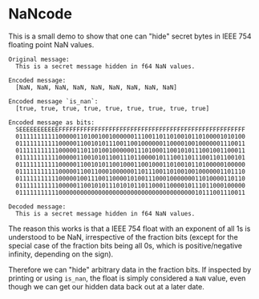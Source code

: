# NaNcode

This is a small demo to show that one can "hide" secret bytes in IEEE 754 floating point NaN values.

```
Original message:
  This is a secret message hidden in f64 NaN values.

Encoded message:
  [NaN, NaN, NaN, NaN, NaN, NaN, NaN, NaN, NaN]

Encoded message `is_nan`:
  [true, true, true, true, true, true, true, true, true]

Encoded message as bits:
  SEEEEEEEEEEEFFFFFFFFFFFFFFFFFFFFFFFFFFFFFFFFFFFFFFFFFFFFFFFFFFFF
  0111111111110000011010010010000001110011011010010110100001010100
  0111111111110000011001010111001100100000011000010010000001110011
  0111111111110000011011010010000001110100011001010111001001100011
  0111111111110000011001010110011101100001011100110111001101100101
  0111111111110000011001010110010001100100011010010110100000100000
  0111111111110000011001100010000001101110011010010010000001101110
  0111111111110000010011100110000101001110001000000011010000110110
  0111111111110000011001010111010101101100011000010111011000100000
  0111111111110000000000000000000000000000000000000010111001110011

Decoded message:
  This is a secret message hidden in f64 NaN values.
```

The reason this works is that a IEEE 754 float with an exponent of all 1s is understood to be NaN, irrespective of the fraction bits (except for the special case of the fraction bits being all 0s, which is positive/negative infinity, depending on the sign).

Therefore we can "hide" arbitrary data in the fraction bits. If inspected by printing or using `is_nan`, the float is simply considered a `NaN` value, even though we can get our hidden data back out at a later date.